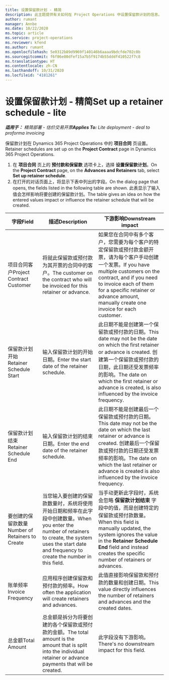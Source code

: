```yaml
---
title: 设置保留款计划 - 精简
description: 此主题提供有关如何在 Project Operations 中设置保留款计划的信息。
author: rumant
manager: Annbe
ms.date: 10/22/2020
ms.topic: article
ms.service: project-operations
ms.reviewer: kfend
ms.author: rumant
ms.openlocfilehash: 5e0312b89d9969f140146b6aaaa9bdcfde702c0b
ms.sourcegitcommit: f6f86e80dfef15a7b5f9174b55dddf410522f7c8
ms.translationtype: HT
ms.contentlocale: zh-CN
ms.lasthandoff: 10/31/2020
ms.locfileid: "4181261"
---
```

# <a name="set-up-a-retainer-schedule---lite"></a><span data-ttu-id="1f22a-103">设置保留款计划 - 精简</span><span class="sxs-lookup"><span data-stu-id="1f22a-103">Set up a retainer schedule - lite</span></span>

<span data-ttu-id="1f22a-104">_**适用于：** 精简部署 - 估价交易开票_</span><span class="sxs-lookup"><span data-stu-id="1f22a-104">_**Applies To:** Lite deployment - deal to proforma invoicing_</span></span>

<span data-ttu-id="1f22a-105">保留款计划在 Dynamics 365 Project Operations 中的 **项目合同** 页设置。</span><span class="sxs-lookup"><span data-stu-id="1f22a-105">Retainer schedules are set up on the **Project Contract** page in Dynamics 365 Project Operations.</span></span>

1. <span data-ttu-id="1f22a-106">在 **项目合同** 页上的 **预付款和保留款** 选项卡上，选择 **设置保留款计划**。</span><span class="sxs-lookup"><span data-stu-id="1f22a-106">On the **Project Contract** page, on the **Advances and Retainers** tab, select **Set up retainer schedule**.</span></span>
2. <span data-ttu-id="1f22a-107">在打开的对话页面上，将显示下表中列出的字段。</span><span class="sxs-lookup"><span data-stu-id="1f22a-107">On the dialog page that opens, the fields listed in the following table are shown.</span></span> <span data-ttu-id="1f22a-108">此表显示了输入值会怎样影响将要创建的保留款计划。</span><span class="sxs-lookup"><span data-stu-id="1f22a-108">The table gives an idea on how the entered values impact or influence the retainer schedule that will be created.</span></span>

| <span data-ttu-id="1f22a-109">字段</span><span class="sxs-lookup"><span data-stu-id="1f22a-109">Field</span></span> | <span data-ttu-id="1f22a-110">描述</span><span class="sxs-lookup"><span data-stu-id="1f22a-110">Description</span></span> | <span data-ttu-id="1f22a-111">下游影响</span><span class="sxs-lookup"><span data-stu-id="1f22a-111">Downstream impact</span></span> |
| --- | --- | --- |
| <span data-ttu-id="1f22a-112">项目合同客户</span><span class="sxs-lookup"><span data-stu-id="1f22a-112">Project Contract Customer</span></span> | <span data-ttu-id="1f22a-113">将就此保留款或预付款为其开票的合同中的客户。</span><span class="sxs-lookup"><span data-stu-id="1f22a-113">The customer on the contract who will be invoiced for this retainer or advance.</span></span> | <span data-ttu-id="1f22a-114">如果您在合同中有多个客户，您需要为每个客户的特定保留款或预付款金额开票，请为每个客户手动创建一个发票。</span><span class="sxs-lookup"><span data-stu-id="1f22a-114">If you have multiple customers on the contract, and if you need to invoice each of them for a specific retainer or advance amount, manually create one invoice for each customer.</span></span> |
| <span data-ttu-id="1f22a-115">保留款计划开始</span><span class="sxs-lookup"><span data-stu-id="1f22a-115">Retainer Schedule Start</span></span> | <span data-ttu-id="1f22a-116">输入保留款计划的开始日期。</span><span class="sxs-lookup"><span data-stu-id="1f22a-116">Enter the start date of the retainer schedule.</span></span> | <span data-ttu-id="1f22a-117">此日期不能是创建第一个保留款或预付款的日期。</span><span class="sxs-lookup"><span data-stu-id="1f22a-117">This date may not be the date on which the first retainer or advance is created.</span></span> <span data-ttu-id="1f22a-118">创建第一个保留款或预付款的日期，此日期还受发票频率的影响。</span><span class="sxs-lookup"><span data-stu-id="1f22a-118">The date on which the first retainer or advance is created, is also influenced by the invoice frequency.</span></span> |
| <span data-ttu-id="1f22a-119">保留款计划结束</span><span class="sxs-lookup"><span data-stu-id="1f22a-119">Retainer Schedule End</span></span> | <span data-ttu-id="1f22a-120">输入保留款计划的结束日期。</span><span class="sxs-lookup"><span data-stu-id="1f22a-120">Enter the end date of the retainer schedule.</span></span> | <span data-ttu-id="1f22a-121">此日期不能是创建最后一个保留款或预付款的日期。</span><span class="sxs-lookup"><span data-stu-id="1f22a-121">This date may not be the date on which the last retainer or advance is created.</span></span> <span data-ttu-id="1f22a-122">创建最后一个保留款或预付款的日期还受发票频率的影响。</span><span class="sxs-lookup"><span data-stu-id="1f22a-122">The date on which the last retainer or advance is created is also influenced by the invoice frequency.</span></span> |
| <span data-ttu-id="1f22a-123">要创建的保留款数量</span><span class="sxs-lookup"><span data-stu-id="1f22a-123">Number of Retainers to Create</span></span> | <span data-ttu-id="1f22a-124">当您输入要创建的保留款数量时，系统将使用开始日期和频率在此字段中创建数量。</span><span class="sxs-lookup"><span data-stu-id="1f22a-124">When you enter the number of retainers to create, the system uses the start date and frequency to create the number in this field.</span></span> | <span data-ttu-id="1f22a-125">当手动更新此字段时，系统会忽略 **保留款计划结束** 字段中的值，而是创建特定的保留款或预付款数量。</span><span class="sxs-lookup"><span data-stu-id="1f22a-125">When this field is manually updated, the system ignores the value in the **Retainer Schedule End** field and instead creates the specific number of retainers or advances.</span></span> |
| <span data-ttu-id="1f22a-126">账单频率</span><span class="sxs-lookup"><span data-stu-id="1f22a-126">Invoice Frequency</span></span> | <span data-ttu-id="1f22a-127">应用程序创建保留款和预付款的频率。</span><span class="sxs-lookup"><span data-stu-id="1f22a-127">How often the application will create retainers and advances.</span></span> | <span data-ttu-id="1f22a-128">此值直接影响保留款和预付款的数量和创建日期。</span><span class="sxs-lookup"><span data-stu-id="1f22a-128">This value directly influences the number of retainers and advances and the created dates.</span></span> |
| <span data-ttu-id="1f22a-129">总金额</span><span class="sxs-lookup"><span data-stu-id="1f22a-129">Total Amount</span></span> | <span data-ttu-id="1f22a-130">总金额是拆分为将要创建的各个保留款或预付款的金额。</span><span class="sxs-lookup"><span data-stu-id="1f22a-130">The total amount is the amount that is split into the individual retainer or advance payments that will be created.</span></span> | <span data-ttu-id="1f22a-131">此字段没有下游影响。</span><span class="sxs-lookup"><span data-stu-id="1f22a-131">There's no downstream impact for this field.</span></span> |
